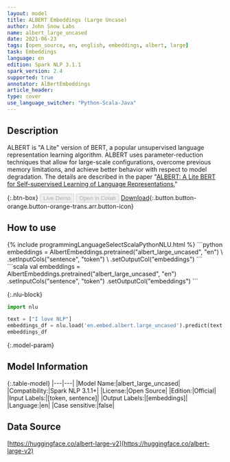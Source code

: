 ```yaml
---
layout: model
title: ALBERT Embeddings (Large Uncase)
author: John Snow Labs
name: albert_large_uncased
date: 2021-06-23
tags: [open_source, en, english, embeddings, albert, large]
task: Embeddings
language: en
edition: Spark NLP 3.1.1
spark_version: 2.4
supported: true
annotator: AlBertEmbeddings
article_header:
type: cover
use_language_switcher: "Python-Scala-Java"
---
```


## Description

ALBERT is "A Lite" version of BERT, a popular unsupervised language representation learning algorithm. ALBERT uses parameter-reduction techniques that allow for large-scale configurations, overcome previous memory limitations, and achieve better behavior with respect to model degradation. The details are described in the paper "[ALBERT: A Lite BERT for Self-supervised Learning of Language Representations.](https://arxiv.org/abs/1909.11942)"

{:.btn-box}
<button class="button button-orange" disabled>Live Demo</button>
<button class="button button-orange" disabled>Open in Colab</button>
[Download](https://s3.amazonaws.com/auxdata.johnsnowlabs.com/public/models/albert_large_uncased_en_3.1.1_2.4_1624450657489.zip){:.button.button-orange.button-orange-trans.arr.button-icon}

## How to use



<div class="tabs-box" markdown="1">
{% include programmingLanguageSelectScalaPythonNLU.html %}
```python
embeddings = AlbertEmbeddings.pretrained("albert_large_uncased", "en") \
.setInputCols("sentence", "token") \
.setOutputCol("embeddings")
```
```scala
val embeddings = AlbertEmbeddings.pretrained("albert_large_uncased", "en")
.setInputCols("sentence", "token")
.setOutputCol("embeddings")
```

{:.nlu-block}
```python
import nlu

text = ["I love NLP"]
embeddings_df = nlu.load('en.embed.albert.large_uncased').predict(text, output_level='token')
embeddings_df
```
</div>

{:.model-param}
## Model Information

{:.table-model}
|---|---|
|Model Name:|albert_large_uncased|
|Compatibility:|Spark NLP 3.1.1+|
|License:|Open Source|
|Edition:|Official|
|Input Labels:|[token, sentence]|
|Output Labels:|[embeddings]|
|Language:|en|
|Case sensitive:|false|

## Data Source

[https://huggingface.co/albert-large-v2](https://huggingface.co/albert-large-v2)